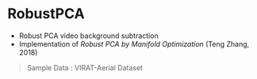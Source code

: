 # RobustPCA
- Robust PCA video background subtraction
- Implementation of *Robust PCA by Manifold Optimization* (Teng Zhang, 2018)

> Sample Data : VIRAT-Aerial Dataset 